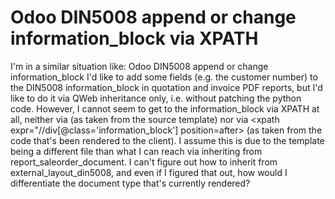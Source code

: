 
# Odoo DIN5008 append or change information_block via XPATH

I'm in a similar situation like:
Odoo DIN5008 append or change information_block
I'd like to add some fields (e.g. the customer number) to the DIN5008 information_block in quotation and invoice PDF reports, but I'd like to do it via QWeb inheritance only, i.e. without patching the python code. However, I cannot seem to get to the information_block via XPATH at all, neither via <xpath expr="//t[@t-foreach='template_data']" position="after"> (as taken from the source template) nor via <xpath expr="//div[@class='information_block'] position=after> (as taken from the code that's been rendered to the client).
I assume this is due to the template being a different file than what I can reach via inheriting from report_saleorder_document.
I can't figure out how to inherit from external_layout_din5008, and even if I figured that out, how would I differentiate the document type that's currently rendered?

        